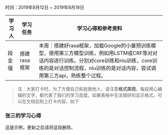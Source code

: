 时间：2019年8月12日 ~ 2019年8月18日

学习人|学习任务|学习心得和参考资料
------ | ------ | ------ 
段金强 | 搭建rasa框架 | 本周：搭建好rasa框架，加载Google的小量预训练模型，使用第三方模型训练，例如用LSTM或CRF等对对话内容进行训练。分别对core训练和nlu训练，core训练的是对话控制流程，nlu训练的是对话内容，尝试调用第三方api，熟练整个过程。

> 注：大家打卡时，为了方便自己和拯救他人，请注意**格式美观**，每段用心编辑的文字，都代表了我们的学习态度。如果表格中无法很好的显示格式，可以在文档后附上打卡内容，如下

### 张三的学习心得
这是示例，更新之后请将这段删除。
